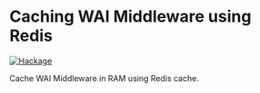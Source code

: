 # Caching WAI Middleware using Redis

[<img alt="Hackage" src="https://img.shields.io/hackage/v/wai-middleware-caching-redis.svg"/>](http://hackage.haskell.org/package/wai-middleware-caching-redis)

Cache WAI Middleware in RAM using Redis cache.
